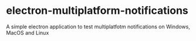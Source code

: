 # electron-multiplatform-notifications
A simple electron application to test multiplatfotm notifications on Windows, MacOS and Linux